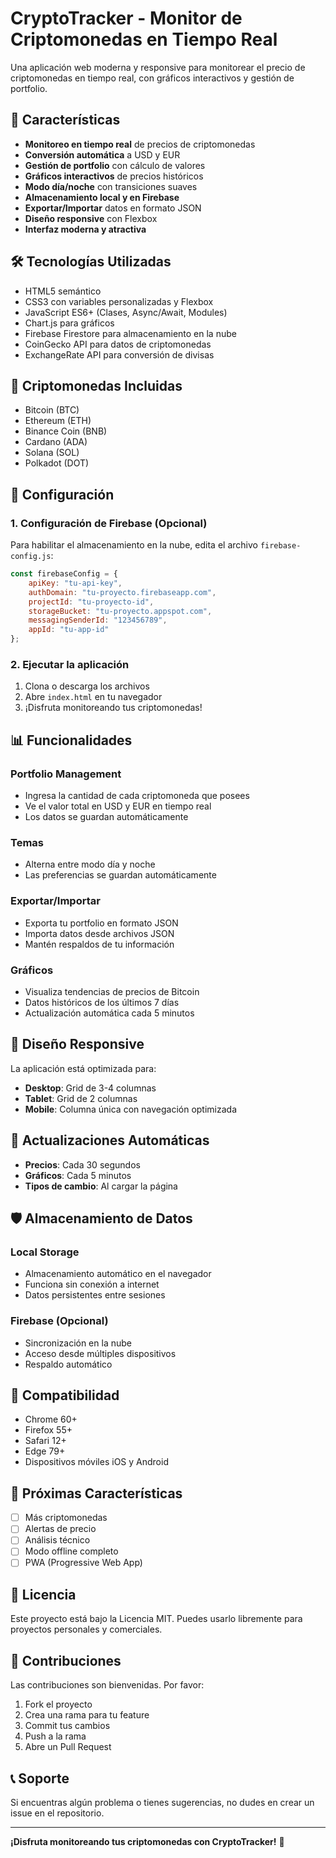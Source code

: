 # CryptoTracker - Monitor de Criptomonedas en Tiempo Real

Una aplicación web moderna y responsive para monitorear el precio de criptomonedas en tiempo real, con gráficos interactivos y gestión de portfolio.

## 🚀 Características

- **Monitoreo en tiempo real** de precios de criptomonedas
- **Conversión automática** a USD y EUR
- **Gestión de portfolio** con cálculo de valores
- **Gráficos interactivos** de precios históricos
- **Modo día/noche** con transiciones suaves
- **Almacenamiento local y en Firebase**
- **Exportar/Importar** datos en formato JSON
- **Diseño responsive** con Flexbox
- **Interfaz moderna y atractiva**

## 🛠️ Tecnologías Utilizadas

- HTML5 semántico
- CSS3 con variables personalizadas y Flexbox
- JavaScript ES6+ (Clases, Async/Await, Modules)
- Chart.js para gráficos
- Firebase Firestore para almacenamiento en la nube
- CoinGecko API para datos de criptomonedas
- ExchangeRate API para conversión de divisas

## 📱 Criptomonedas Incluidas

- Bitcoin (BTC)
- Ethereum (ETH)
- Binance Coin (BNB)
- Cardano (ADA)
- Solana (SOL)
- Polkadot (DOT)

## 🔧 Configuración

### 1. Configuración de Firebase (Opcional)

Para habilitar el almacenamiento en la nube, edita el archivo `firebase-config.js`:

```javascript
const firebaseConfig = {
    apiKey: "tu-api-key",
    authDomain: "tu-proyecto.firebaseapp.com",
    projectId: "tu-proyecto-id",
    storageBucket: "tu-proyecto.appspot.com",
    messagingSenderId: "123456789",
    appId: "tu-app-id"
};
```

### 2. Ejecutar la aplicación

1. Clona o descarga los archivos
2. Abre `index.html` en tu navegador
3. ¡Disfruta monitoreando tus criptomonedas!

## 📊 Funcionalidades

### Portfolio Management
- Ingresa la cantidad de cada criptomoneda que posees
- Ve el valor total en USD y EUR en tiempo real
- Los datos se guardan automáticamente

### Temas
- Alterna entre modo día y noche
- Las preferencias se guardan automáticamente

### Exportar/Importar
- Exporta tu portfolio en formato JSON
- Importa datos desde archivos JSON
- Mantén respaldos de tu información

### Gráficos
- Visualiza tendencias de precios de Bitcoin
- Datos históricos de los últimos 7 días
- Actualización automática cada 5 minutos

## 🎨 Diseño Responsive

La aplicación está optimizada para:
- **Desktop**: Grid de 3-4 columnas
- **Tablet**: Grid de 2 columnas
- **Mobile**: Columna única con navegación optimizada

## 🔄 Actualizaciones Automáticas

- **Precios**: Cada 30 segundos
- **Gráficos**: Cada 5 minutos
- **Tipos de cambio**: Al cargar la página

## 🛡️ Almacenamiento de Datos

### Local Storage
- Almacenamiento automático en el navegador
- Funciona sin conexión a internet
- Datos persistentes entre sesiones

### Firebase (Opcional)
- Sincronización en la nube
- Acceso desde múltiples dispositivos
- Respaldo automático

## 📱 Compatibilidad

- Chrome 60+
- Firefox 55+
- Safari 12+
- Edge 79+
- Dispositivos móviles iOS y Android

## 🚀 Próximas Características

- [ ] Más criptomonedas
- [ ] Alertas de precio
- [ ] Análisis técnico
- [ ] Modo offline completo
- [ ] PWA (Progressive Web App)

## 📄 Licencia

Este proyecto está bajo la Licencia MIT. Puedes usarlo libremente para proyectos personales y comerciales.

## 🤝 Contribuciones

Las contribuciones son bienvenidas. Por favor:

1. Fork el proyecto
2. Crea una rama para tu feature
3. Commit tus cambios
4. Push a la rama
5. Abre un Pull Request

## 📞 Soporte

Si encuentras algún problema o tienes sugerencias, no dudes en crear un issue en el repositorio.

---

**¡Disfruta monitoreando tus criptomonedas con CryptoTracker!** 🚀